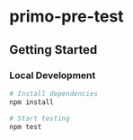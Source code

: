 # primo-pre-test

## Getting Started

### Local Development

```bash
# Install dependencies
npm install

# Start testing
npm test
```

